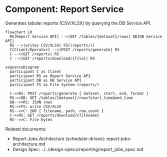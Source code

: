 # Component: Report Service

Generates tabular reports (CSV/XLSX) by querying the DB Service API.

```mermaid
flowchart LR
  RS[Report Service API] -->|GET /tables/{dataset}/rows| DB[DB Service API]
  RS -->|writes CSV/XLSX| FS[(reports/)]
  C[Client/Operator] -->|POST /reports/generate| RS
  C -->|GET /reports| RS
  C -->|GET /reports/download/{file}| RS
```

```mermaid
sequenceDiagram
  participant C as Client
  participant RS as Report Service API
  participant DB as DB Service API
  participant FS as File System (reports/)

  C->>RS: POST /reports/generate { dataset, start, end, format }
  RS->>DB: GET /tables/{dataset}/rows?start_time&end_time
  DB-->>RS: JSON rows
  RS->>FS: write CSV/XLSX
  RS-->>C: 200 { filename, path, row_count }
  C->>RS: GET /reports/download/{filename}
  RS-->>C: File bytes
```

Related documents:

- Report Jobs Architecture (scheduler-driven): report-jobs-architecture.md
- Design Spec: ../../design-specs/reporting/report_jobs_spec.md
